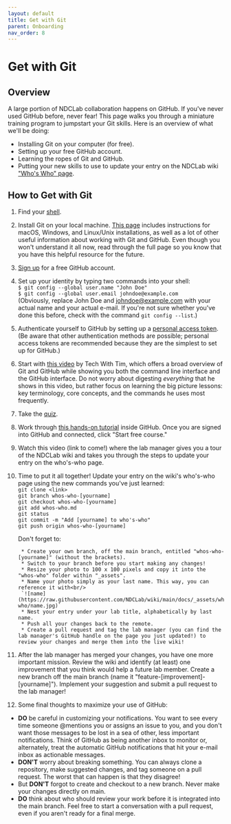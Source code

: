```yaml
---
layout: default
title: Get with Git
parent: Onboarding
nav_order: 8
---
```


# Get with Git

## Overview
A large portion of NDCLab collaboration happens on GitHub. If you've never used GitHub before, never fear! This page walks you through a miniature training program to jumpstart your Git skills.  Here is an overview of what we'll be doing:
* Installing Git on your computer (for free).
* Setting up your free GitHub account.
* Learning the ropes of Git and GitHub.
* Putting your new skills to use to update your entry on the NDCLab wiki ["Who's Who" page](https://ndclab.github.io/wiki/docs/welcome/whos-who.html).

## How to Get with Git

1. Find your [shell](https://ndclab.github.io/wiki/docs/technical-docs/shell.html).

2. Install Git on your local machine. [This page](https://ndclab.github.io/wiki/docs/technical-docs/git_and_github.html) includes instructions for macOS, Windows, and Linux/Unix installations, as well as a lot of other useful information about working with Git and GitHub. Even though you won't understand it all now, read through the full page so you know that you have this helpful resource for the future.

3. [Sign up](https://github.com) for a free GitHub account.

4. Set up your identity by typing two commands into your shell: <br/>
`$ git config --global user.name "John Doe"` <br/>
`$ git config --global user.email johndoe@example.com` <br/>
(Obviously, replace John Doe and johndoe@example.com with your actual name and your actual e-mail. If you're not sure whether you've done this before, check with the command `git config --list`.)

5. Authenticate yourself to GitHub by setting up a [personal access token](https://docs.github.com/en/github/authenticating-to-github/keeping-your-account-and-data-secure/creating-a-personal-access-token). (Be aware that other authentication methods are possible; personal access tokens are recommended because they are the simplest to set up for GitHub.)

6. Start with [this video](https://www.youtube.com/watch?v=DVRQoVRzMIY) by Tech With Tim, which offers a broad overview of Git and GitHub while showing you both the command line interface and the GitHub interface. Do not worry about digesting *everything* that he shows in this video, but rather focus on learning the big picture lessons: key terminology, core concepts, and the commands he uses most frequently.

7. Take the [quiz](https://forms.gle/Lw5uQAvGC5XQGUum6).

8. Work through [this hands-on tutorial](https://lab.github.com/lmachens/git-and-github-first-timers) inside GitHub. Once you are signed into GitHub and connected, click "Start free course."

9. Watch this video (link to come!) where the lab manager gives you a tour of the NDCLab wiki and takes you through the steps to update your entry on the who's-who page.

9. Time to put it all together! Update your entry on the wiki's who's-who page using the new commands you've just learned:<br/>
`git clone <link>`  <br/>
`git branch whos-who-[yourname]`  <br/>
`git checkout whos-who-[yourname]`  <br/>
`git add whos-who.md` <br/>
`git status`  <br/>
`git commit -m "Add [yourname] to who's-who"`  <br/>
`git push origin whos-who-[yourname]`

    Don't forget to:

        * Create your own branch, off the main branch, entitled "whos-who-[yourname]" (without the brackets).
        * Switch to your branch before you start making any changes!
        * Resize your photo to 100 x 100 pixels and copy it into the "whos-who" folder within "_assets".
        * Name your photo simply as your last name. This way, you can reference it with<br/>
        `![name](https://raw.githubusercontent.com/NDCLab/wiki/main/docs/_assets/whos-who/name.jpg)`
        * Nest your entry under your lab title, alphabetically by last name.
        * Push all your changes back to the remote.
        * Create a pull request and tag the lab manager (you can find the lab manager's GitHub handle on the page you just updated!) to review your changes and merge them into the live wiki!

10. After the lab manager has merged your changes, you have one more important mission. Review the wiki and identify (at least) one improvement that you think would help a future lab member. Create a new branch off the main branch (name it "feature-[improvement]-[yourname]"). Implement your suggestion and submit a pull request to the lab manager!

11. Some final thoughts to maximize your use of GitHub:
* **DO** be careful in customizing your notifications. You want to see every time someone @mentions you or assigns an issue to you, and you don't want those messages to be lost in a sea of other, less important notifications. Think of GitHub as being another inbox to monitor or, alternately, treat the automatic GitHub notifications that hit your e-mail inbox as actionable messages.
* **DON'T** worry about breaking something. You can always clone a repository, make suggested changes, and tag someone on a pull request. The worst that can happen is that they disagree!
* But **DON'T** forgot to create and checkout to a new branch. Never make your changes directly on main.
* **DO** think about who should review your work before it is integrated into the main branch. Feel free to start a conversation with a pull request, even if you aren't ready for a final merge.